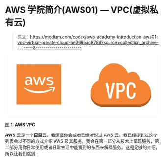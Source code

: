 # AWS 学院简介(AWS01) — VPC(虚拟私有云)

> 原文：<https://medium.com/codex/aws-academy-introduction-aws01-vpc-virtual-private-cloud-ae3665ac8789?source=collection_archive---------8----------------------->

![](img/c6af37166062d9c1e29fe1e360b51427.png)

图 1: **AWS VPC**

**AWS** 云是一个**巨型**云，我保证你会或者已经听说过 AWS 云。我已经提到过这个列表会以不同的方式介绍 AWS 及其服务。我会在第一部分从技术上呈现服务，第二部分用你日常使用或者日常生活中能看到的东西来解释服务。这是足够的介绍，所以让我们跳到…